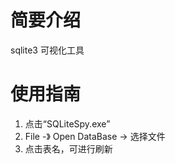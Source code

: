 # 简要介绍 #
sqlite3 可视化工具

# 使用指南 #
1. 点击“SQLiteSpy.exe”
2. File -》 Open DataBase -> 选择文件
3. 点击表名，可进行刷新